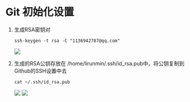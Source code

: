 # Git 初始化设置  
1. 生成RSA密钥对  
    ```shell  
    ssh-keygen -t rsa -C "1136942787@qq.com"
    ```
    ![](https://picture-1305820021.cos.ap-shanghai.myqcloud.com/res/202308102226817.png)  

2. 生成的RSA公钥存放在 /home/lirunmin/.ssh/id_rsa.pub中，将公钥复制到Github的SSH设置中去  
    ```shell
    cat ~/.ssh/id_rsa.pub
    ```
    <img src="https://picture-1305820021.cos.ap-shanghai.myqcloud.com/res/202308102230242.png"/>  

    <img src="https://picture-1305820021.cos.ap-shanghai.myqcloud.com/res/202308102232462.png"/>